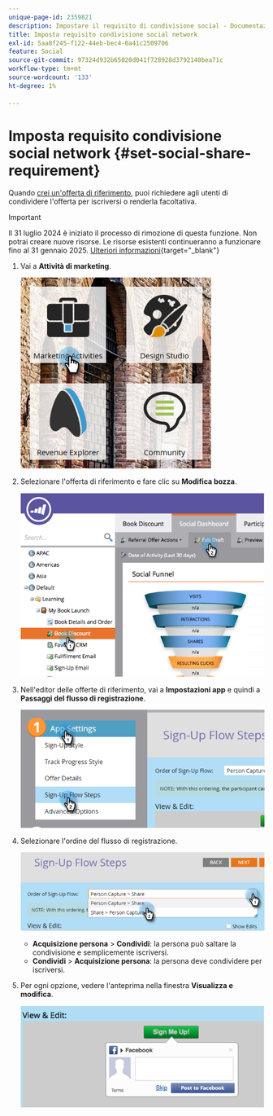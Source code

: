 ```yaml
---
unique-page-id: 2359821
description: Impostare il requisito di condivisione social - Documentazione di Marketo - Documentazione del prodotto
title: Imposta requisito condivisione social network
exl-id: 5aa8f245-f122-44eb-bec4-0a41c2509706
feature: Social
source-git-commit: 97324d932b65020d041f728928d3792140bea71c
workflow-type: tm+mt
source-wordcount: '133'
ht-degree: 1%

---
```


# Imposta requisito condivisione social network {#set-social-share-requirement}

Quando [crei un&#39;offerta di riferimento](/help/marketo/product-docs/demand-generation/social/referral-offers/create-a-referral-offer.md), puoi richiedere agli utenti di condividere l&#39;offerta per iscriversi o renderla facoltativa.

>[!IMPORTANT]
>
>Il 31 luglio 2024 è iniziato il processo di rimozione di questa funzione. Non potrai creare nuove risorse. Le risorse esistenti continueranno a funzionare fino al 31 gennaio 2025. [Ulteriori informazioni](https://nation.marketo.com/t5/employee-blogs/marketo-engage-social-features-deprecation/ba-p/351977){target="_blank"}

1. Vai a **Attività di marketing**.

   ![](assets/ma-1.png)

1. Selezionare l&#39;offerta di riferimento e fare clic su **Modifica bozza**.

   ![](assets/image2015-4-22-13-3a30-3a36.png)

1. Nell&#39;editor delle offerte di riferimento, vai a **Impostazioni app** e quindi a **Passaggi del flusso di registrazione**.

   ![](assets/three.png)

1. Selezionare l&#39;ordine del flusso di registrazione.

   ![](assets/four.png)

   * **Acquisizione persona** > **Condividi**: la persona può saltare la condivisione e semplicemente iscriversi.
   * **Condividi** > **Acquisizione persona**: la persona deve condividere per iscriversi.

1. Per ogni opzione, vedere l&#39;anteprima nella finestra **Visualizza e modifica**.

   ![](assets/image2015-4-22-13-3a34-3a28.png)
